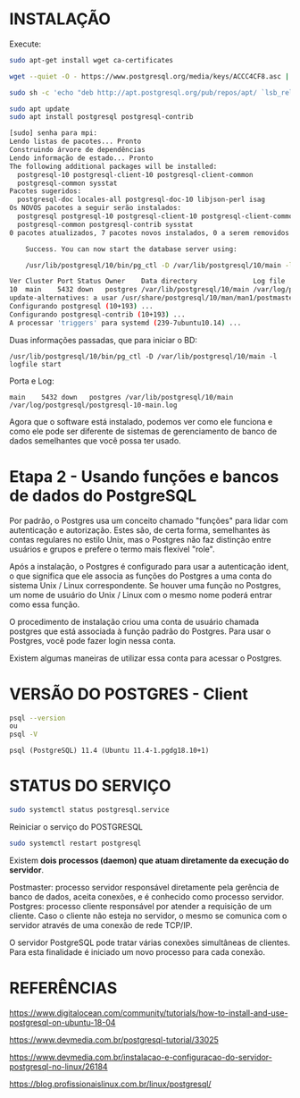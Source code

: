# INSTALAÇÃO


Execute:

```bash
sudo apt-get install wget ca-certificates

wget --quiet -O - https://www.postgresql.org/media/keys/ACCC4CF8.asc | sudo apt-key add -

sudo sh -c 'echo "deb http://apt.postgresql.org/pub/repos/apt/ `lsb_release -cs`-pgdg main" >> /etc/apt/sources.list.d/pgdg.list'

sudo apt update
sudo apt install postgresql postgresql-contrib

```

```bash
[sudo] senha para mpi: 
Lendo listas de pacotes... Pronto
Construindo árvore de dependências       
Lendo informação de estado... Pronto
The following additional packages will be installed:
  postgresql-10 postgresql-client-10 postgresql-client-common
  postgresql-common sysstat
Pacotes sugeridos:
  postgresql-doc locales-all postgresql-doc-10 libjson-perl isag
Os NOVOS pacotes a seguir serão instalados:
  postgresql postgresql-10 postgresql-client-10 postgresql-client-common
  postgresql-common postgresql-contrib sysstat
0 pacotes atualizados, 7 pacotes novos instalados, 0 a serem removidos e 3 não atualizados.
```

```bash
    Success. You can now start the database server using:

    /usr/lib/postgresql/10/bin/pg_ctl -D /var/lib/postgresql/10/main -l logfile start

Ver Cluster Port Status Owner    Data directory              Log file
10  main    5432 down   postgres /var/lib/postgresql/10/main /var/log/postgresql/postgresql-10-main.log
update-alternatives: a usar /usr/share/postgresql/10/man/man1/postmaster.1.gz para disponibilizar /usr/share/man/man1/postmaster.1.gz (postmaster.1.gz) em modo auto
Configurando postgresql (10+193) ...
Configurando postgresql-contrib (10+193) ...
A processar 'triggers' para systemd (239-7ubuntu10.14) ...
```

Duas informações passadas, que para iniciar o BD:

```
/usr/lib/postgresql/10/bin/pg_ctl -D /var/lib/postgresql/10/main -l logfile start
```

Porta e Log:

```
main    5432 down   postgres /var/lib/postgresql/10/main /var/log/postgresql/postgresql-10-main.log
```

Agora que o software está instalado, podemos ver como ele funciona e como ele pode ser diferente de sistemas de gerenciamento de banco de dados semelhantes que você possa ter usado.

# Etapa 2 - Usando funções e bancos de dados do PostgreSQL

Por padrão, o Postgres usa um conceito chamado "funções" para lidar com autenticação e autorização. Estes são, de certa forma, semelhantes às contas regulares no estilo Unix, mas o Postgres não faz distinção entre usuários e grupos e prefere o termo mais flexível "role".

Após a instalação, o Postgres é configurado para usar a autenticação ident, o que significa que ele associa as funções do Postgres a uma conta do sistema Unix / Linux correspondente. Se houver uma função no Postgres, um nome de usuário do Unix / Linux com o mesmo nome poderá entrar como essa função.

O procedimento de instalação criou uma conta de usuário chamada postgres que está associada à função padrão do Postgres. Para usar o Postgres, você pode fazer login nessa conta.

Existem algumas maneiras de utilizar essa conta para acessar o Postgres.

# VERSÃO DO POSTGRES - Client

```bash
psql --version
ou
psql -V
```

```
psql (PostgreSQL) 11.4 (Ubuntu 11.4-1.pgdg18.10+1)
```

# STATUS DO SERVIÇO

```bash
sudo systemctl status postgresql.service
```

Reiniciar o serviço do POSTGRESQL

```bash
sudo systemctl restart postgresql
```


Existem **dois processos (daemon) que atuam diretamente da execução do servidor**.

Postmaster:  processo servidor responsável diretamente pela gerência de banco de dados, aceita conexões, e é conhecido como processo servidor.
Postgres:  processo cliente responsável por atender a requisição de um cliente.
Caso o cliente não esteja  no servidor, o mesmo se comunica com o servidor através de uma conexão de rede TCP/IP.

O servidor PostgreSQL pode tratar várias conexões  simultâneas de clientes. Para esta finalidade é iniciado um novo processo para cada conexão.



# REFERÊNCIAS

https://www.digitalocean.com/community/tutorials/how-to-install-and-use-postgresql-on-ubuntu-18-04

https://www.devmedia.com.br/postgresql-tutorial/33025

https://www.devmedia.com.br/instalacao-e-configuracao-do-servidor-postgresql-no-linux/26184

https://blog.profissionaislinux.com.br/linux/postgresql/